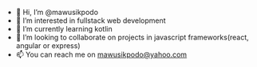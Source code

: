- 👋 Hi, I’m @mawusikpodo
- 👀 I’m interested in fullstack web development
- 🌱 I’m currently learning kotlin 
- 💞️ I’m looking to collaborate on projects in javascript frameworks(react, angular or express)
- 📫 You can reach me on mawusikpodo@yahoo.com

<!---
mawusikpodo/mawusikpodo is a ✨ special ✨ repository because its `README.md` (this file) appears on your GitHub profile.
You can click the Preview link to take a look at your changes.
--->
